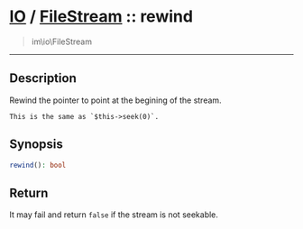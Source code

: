 # [IO](IO.md) / [FileStream](IO-FileStream.md) :: rewind
 > im\io\FileStream
____

## Description
Rewind the pointer to point at the begining of the stream.

    This is the same as `$this->seek(0)`.  

## Synopsis
```php
rewind(): bool
```

## Return
It may fail and return `false` if the stream is not seekable.
